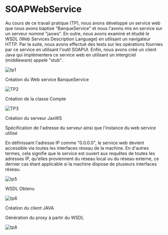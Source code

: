 # SOAPWebService
Au cours de ce travail pratique (TP), nous avons développé un service web que nous avons baptisé "BanqueService" et nous l'avons mis en service sur un serveur nommé "jaxws".
En outre, nous avons examiné et étudié le WSDL (Web Services Description Language) en utilisant un navigateur HTTP.
Par la suite, nous avons effectué des tests sur les opérations fournies par ce service en utilisant l'outil SOAPUI.
Enfin, nous avons créé un client Java qui implémentera ce service web en utilisant un intergiciel (middleware) appelé "stub".

![tp1](https://github.com/ghitaahmadi/SOAPWebService/assets/97565150/a1c6c09f-c5b8-4f2b-8a14-578c5a9ec8a3)

Création du Web service BanqueService

![TP2](https://github.com/ghitaahmadi/SOAPWebService/assets/97565150/cf13d02d-4b6a-4e5b-af25-7778b2f9ba13)

Création de la classe Compte

![TP3](https://github.com/ghitaahmadi/SOAPWebService/assets/97565150/778644b9-b783-4e85-81b4-0d9cc986f34d)

Création du serveur JaxWS

Spécification de l'adresse du serveur ainsi que l'instance du web service utilisé

En définissant l'adresse IP comme "0.0.0.0", le service web devient accessible via toutes les interfaces réseau de la machine. En d'autres termes, cela signifie que le service est ouvert aux requêtes de toutes les adresses IP, qu'elles proviennent du réseau local ou du réseau externe, ce dernier cas étant applicable si la machine dispose de plusieurs interfaces réseau.

![tp5](https://github.com/ghitaahmadi/SOAPWebService/assets/97565150/bdf09c88-3047-4bbb-be39-276aa9f17635)

WSDL Obtenu  

![tp6](https://github.com/ghitaahmadi/SOAPWebService/assets/97565150/56bf726a-1fa0-4527-8a1e-9135b69e6cdf)


Création du client JAVA

Génération du proxy à partir du WSDL

![tp8](https://github.com/ghitaahmadi/SOAPWebService/assets/97565150/e7b6f4e3-1edb-44d9-bbb2-ddb789f89ef3)



